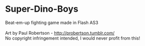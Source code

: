 # Super-Dino-Boys
Beat-em-up fighting game made in Flash AS3
<br><br>
Art by Paul Robertson - http://probertson.tumblr.com/ <br>
No copyright infringement intended, I would never profit from this!
